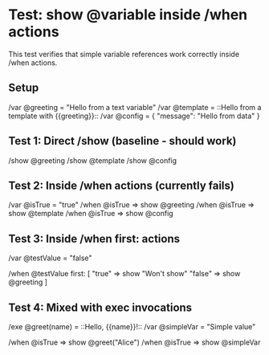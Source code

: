 # Test: show @variable inside /when actions

This test verifies that simple variable references work correctly inside /when actions.

## Setup
/var @greeting = "Hello from a text variable"
/var @template = ::Hello from a template with {{greeting}}::
/var @config = { "message": "Hello from data" }

## Test 1: Direct /show (baseline - should work)
/show @greeting
/show @template
/show @config

## Test 2: Inside /when actions (currently fails)
/var @isTrue = "true"
/when @isTrue => show @greeting
/when @isTrue => show @template
/when @isTrue => show @config

## Test 3: Inside /when first: actions
/var @testValue = "false"

/when @testValue first: [
"true" => show "Won't show"
"false" => show @greeting
]

## Test 4: Mixed with exec invocations
/exe @greet(name) = ::Hello, {{name}}!::
/var @simpleVar = "Simple value"

/when @isTrue => show @greet("Alice")
/when @isTrue => show @simpleVar
